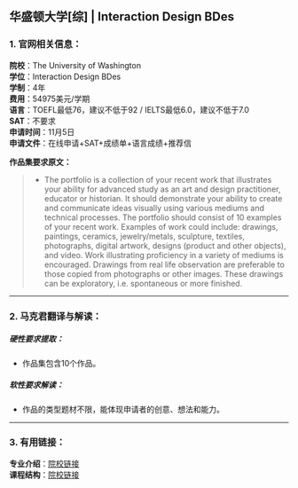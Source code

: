 ## 华盛顿大学[综] | Interaction Design BDes


### 1. 官网相关信息：

**院校**：The University of Washington  
**学位**：Interaction Design BDes  
**学制**：4年  
**费用**：54975美元/学期  
**语言**：TOEFL最低76，建议不低于92 / IELTS最低6.0，建议不低于7.0  
**SAT**：不要求    
**申请时间**：11月5日   
**申请文件**：在线申请+SAT+成绩单+语言成绩+推荐信

**作品集要求原文：**   

> - The portfolio is a collection of your recent work that illustrates your ability for advanced study as an art and design practitioner, educator or historian. It should demonstrate your ability to create and communicate ideas visually using various mediums and technical processes. The portfolio should consist of 10 examples of your recent work. Examples of work could include: drawings, paintings, ceramics, jewelry/metals, sculpture, textiles, photographs, digital artwork, designs (product and other objects), and video. Work illustrating proficiency in a variety of mediums is encouraged. Drawings from real life observation are preferable to those copied from photographs or other images. These drawings can be exploratory, i.e. spontaneous or more finished.


---


### 2. 马克君翻译与解读：

##### 硬性要求提取：
- 作品集包含10个作品。


##### 软性要求解读：
- 作品的类型题材不限，能体现申请者的创意、想法和能力。


---


### 3. 有用链接：

**专业介绍**：[院校链接](https://art.washington.edu/design/interaction-design-bdes)  
**课程结构**：[院校链接](https://art.washington.edu/design/interaction-design-bdes-degree-requirements)  

  

